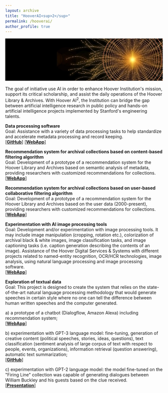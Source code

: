 ```yaml
---
layout: archive
title: "HooverAI<sup>2</sup>"
permalink: /hooverai/
author_profile: true
---
```



![image tooltip here](/files/ai_image.jpg)

The goal of initiative use AI in order to enhance Hoover Institution's mission, support its critical scholarship, and assist the daily operations of the Hoover Library & Archives. With Hoover AI<sup>2</sup>, the Institution can bridge the gap between artificial intelligence research in public policy and hands-on artificial intelligence projects implemented by Stanford's engineering talents. 


**Data processing software**<br>
Goal: Assistance with a variety of data processing tasks to help standardize and accelerate metadata processing and record keeping.<br>
[[**GitHub**]](https://github.com/kkalininMI/HooverArchives) [[**WebApp**]](https://kkalinin.shinyapps.io/HooverDataProcessing/)

**Recommendation system for archival collections based on content-based filtering algorithm**<br>
Goal: Development of a prototype of a recommendation system for the Hoover Library and Archives based on semantic analysis of metadata, providing researchers with customized recommendations for collections.<br>
[[**WebApp**]](https://hooverlibraryarchives.shinyapps.io/hooverRecs/)

**Recommendation system for archival collections based on user-based collaborative filtering algorithm**<br>
Goal: Development of a prototype of a recommendation system for the Hoover Library and Archives based on the user data (2000-present), providing researchers with customized recommendations for collections.<br>
[[**WebApp**]](https://hooverlibraryarchives.shinyapps.io/hooverRecs/)

**Experimentation with AI image processing tools**<br>
Goal: Development and/or experimentation with image processing tools. It may include image manipulation (cropping, rotation etc.), colorization of archival black & white images, image classification tasks, and image captioning tasks (i.e. caption generation describing the contents of an image). Assistance of the Hoover Digital Services & Systems with different projects related to named-entity recognition, OCR/HCR technologies, image analysis, using natural language processing and image processing software.<br>
[[**WebApp**]](https://kirillkalinin.com/posters/)

**Exploration of textual data**<br>
Goal: This project is designed to create the system that relies on the state-of-the-art natural language processing methodology that would generate speeches in certain style where no one can tell the difference between human written speeches and the computer generated.<br>

a) a prototype of a chatbot (Dialogflow, Amazon Alexa) including recommendation system;<br>
[[**WebApp**]](https://www.kirillkalinin.com/chatbot.html)
 
b) experimentation with GPT-3 language model: fine-tuning, generation of creative content (political speeches, stories, ideas, questions), text classification (sentiment analysis of large corpus of text with respect to people, events, organizations), information retrieval (question answering), automatic text summarization;<br> 
[[**GitHub**]](https://github.com/kkalininMI/GPT3-Surveys)

c) experimentation with GPT-2 language model: the model fine-tuned on the "Firing Line" collection was capable of generating dialogues between William Buckley and his guests based on the clue received.<br>
[[**Presentation**]](https://kirillkalinin.com/Presentation_GPT2.pdf)
